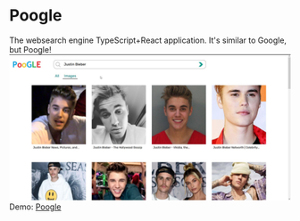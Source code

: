 # Poogle
The websearch engine TypeScript+React application. 
It's similar to Google, but Poogle!
![Preview](preview.jpg "Poogle")
Demo: [Poogle](https://nifty-austin-97f2a9.netlify.app/)
